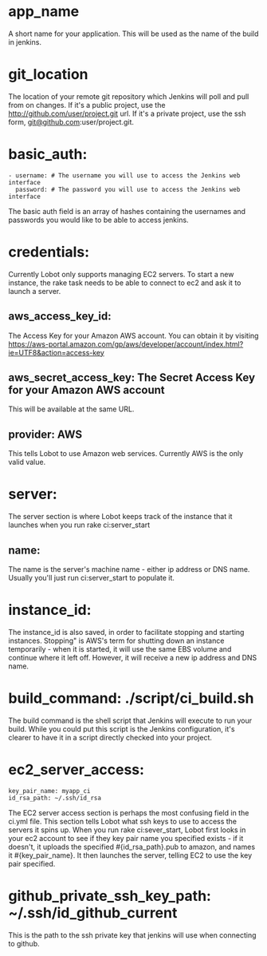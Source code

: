 # app_name
A short name for your application.  This will be used as the name of the build in jenkins.

# git_location
The location of your remote git repository which Jenkins will poll and pull from on changes.  If it's a public project, use the http://github.com/user/project.git url.  If it's a private project, use the ssh form, git@github.com:user/project.git.

# basic_auth:
	- username: # The username you will use to access the Jenkins web interface
	  password: # The password you will use to access the Jenkins web interface
The basic auth field is an array of hashes containing the usernames and passwords you would like to be able to access jenkins.

# credentials:
Currently Lobot only supports managing EC2 servers. To start a new instance, the rake task needs to be able to connect to ec2 and ask it to launch a server.
##  aws_access_key_id:
The Access Key for your Amazon AWS account.  You can obtain it by visiting
https://aws-portal.amazon.com/gp/aws/developer/account/index.html?ie=UTF8&action=access-key
##  aws_secret_access_key: The Secret Access Key for your Amazon AWS account
This will be available at the same URL.
##  provider: AWS
This tells Lobot to use Amazon web services.  Currently AWS is the only valid value.

# server:
The server section is where Lobot keeps track of the instance that it launches when you run rake ci:server_start
##  name:
The name is the server's machine name - either ip address or DNS name.  Usually you'll just run ci:server_start to populate it.
#  instance_id:
The instance_id is also saved, in order to facilitate stopping and starting instances.  Stopping" is AWS's term for shutting down an instance temporarily - when it is started, it will use the same EBS volume and continue where it left off.  However, it will receive a new ip address and DNS name.

# build_command: ./script/ci_build.sh
The build command is the shell script that Jenkins will execute to run your build.  While you could put this script is the Jenkins configuration, it's clearer to have it in a script directly checked into your project.

# ec2_server_access:
	key_pair_name: myapp_ci
	id_rsa_path: ~/.ssh/id_rsa

The EC2 server access section is perhaps the most confusing field in the ci.yml file. This section tells Lobot what ssh keys to use to access the servers it spins up.  When you run rake ci:sever_start, Lobot first looks in your ec2 account to see if they key pair name you specified exists - if it doesn't, it uploads the specified #{id_rsa_path}.pub to amazon, and names it #{key_pair_name}.  It then launches the server, telling EC2 to use the key pair specified.

# github_private_ssh_key_path: ~/.ssh/id_github_current
This is the path to the ssh private key that jenkins will use when connecting to github.

